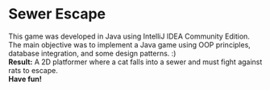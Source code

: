 <h1>Sewer Escape</h1>
<p>
  This game was developed in Java using IntelliJ IDEA Community Edition. <br>
  The main objective was to implement a Java game using OOP principles, database integration, and some design patterns. :) <br>
  <b>Result:</b> A 2D platformer where a cat falls into a sewer and must fight against rats to escape. <br>
  <b>Have fun!</b>
</p>
